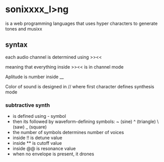 # sonixxxx_l>ng

is a web programming languages that uses hyper characters to generate tones and musixx

## syntax

each audio channel is determined using >><< 

meaning that everything inside >><< is in channel mode 

Aplitude is number inside \_\_

Color of sound is designed in // where first character defines synthesis mode

### subtractive synth

- is defined using - symbol
- then its followed by waveform-defining symbols: ~ (sine) ^ (triangle) \ (saw) _ (square)
- the number of symbols determines number of voices
- inside !! is detune value
- inside \*\* is cutoff value
- inside @@ is resonance value
- when no envelope is present, it drones
